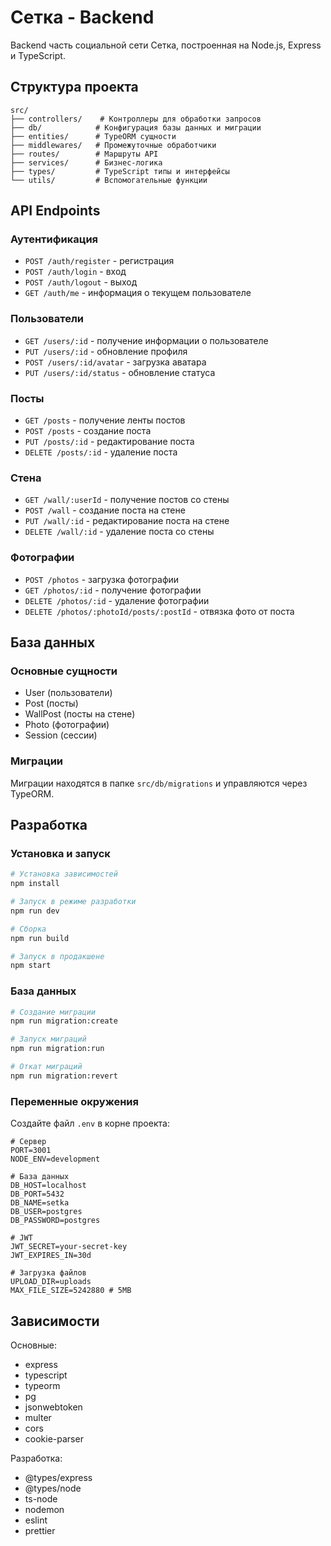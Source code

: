 # Сетка - Backend

Backend часть социальной сети Сетка, построенная на Node.js, Express и TypeScript.

## Структура проекта

```
src/
├── controllers/    # Контроллеры для обработки запросов
├── db/            # Конфигурация базы данных и миграции
├── entities/      # TypeORM сущности
├── middlewares/   # Промежуточные обработчики
├── routes/        # Маршруты API
├── services/      # Бизнес-логика
├── types/         # TypeScript типы и интерфейсы
└── utils/         # Вспомогательные функции
```

## API Endpoints

### Аутентификация
- `POST /auth/register` - регистрация
- `POST /auth/login` - вход
- `POST /auth/logout` - выход
- `GET /auth/me` - информация о текущем пользователе

### Пользователи
- `GET /users/:id` - получение информации о пользователе
- `PUT /users/:id` - обновление профиля
- `POST /users/:id/avatar` - загрузка аватара
- `PUT /users/:id/status` - обновление статуса

### Посты
- `GET /posts` - получение ленты постов
- `POST /posts` - создание поста
- `PUT /posts/:id` - редактирование поста
- `DELETE /posts/:id` - удаление поста

### Стена
- `GET /wall/:userId` - получение постов со стены
- `POST /wall` - создание поста на стене
- `PUT /wall/:id` - редактирование поста на стене
- `DELETE /wall/:id` - удаление поста со стены

### Фотографии
- `POST /photos` - загрузка фотографии
- `GET /photos/:id` - получение фотографии
- `DELETE /photos/:id` - удаление фотографии
- `DELETE /photos/:photoId/posts/:postId` - отвязка фото от поста

## База данных

### Основные сущности
- User (пользователи)
- Post (посты)
- WallPost (посты на стене)
- Photo (фотографии)
- Session (сессии)

### Миграции
Миграции находятся в папке `src/db/migrations` и управляются через TypeORM.

## Разработка

### Установка и запуск

```bash
# Установка зависимостей
npm install

# Запуск в режиме разработки
npm run dev

# Сборка
npm run build

# Запуск в продакшене
npm start
```

### База данных

```bash
# Создание миграции
npm run migration:create

# Запуск миграций
npm run migration:run

# Откат миграций
npm run migration:revert
```

### Переменные окружения

Создайте файл `.env` в корне проекта:

```env
# Сервер
PORT=3001
NODE_ENV=development

# База данных
DB_HOST=localhost
DB_PORT=5432
DB_NAME=setka
DB_USER=postgres
DB_PASSWORD=postgres

# JWT
JWT_SECRET=your-secret-key
JWT_EXPIRES_IN=30d

# Загрузка файлов
UPLOAD_DIR=uploads
MAX_FILE_SIZE=5242880 # 5MB
```

## Зависимости

Основные:
- express
- typescript
- typeorm
- pg
- jsonwebtoken
- multer
- cors
- cookie-parser

Разработка:
- @types/express
- @types/node
- ts-node
- nodemon
- eslint
- prettier
